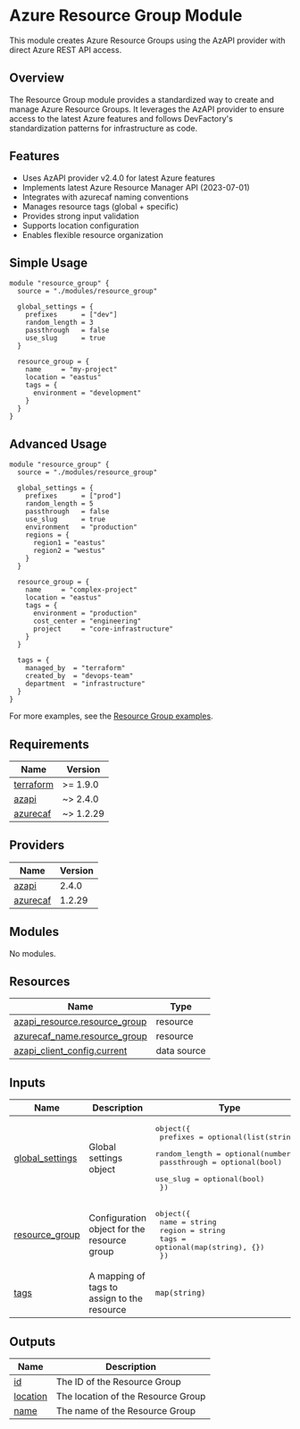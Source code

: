 # Azure Resource Group Module

This module creates Azure Resource Groups using the AzAPI provider with direct Azure REST API access.

## Overview

The Resource Group module provides a standardized way to create and manage Azure Resource Groups. It leverages the AzAPI provider to ensure access to the latest Azure features and follows DevFactory's standardization patterns for infrastructure as code.

## Features

- Uses AzAPI provider v2.4.0 for latest Azure features
- Implements latest Azure Resource Manager API (2023-07-01)
- Integrates with azurecaf naming conventions
- Manages resource tags (global + specific)
- Provides strong input validation
- Supports location configuration
- Enables flexible resource organization

## Simple Usage

```hcl
module "resource_group" {
  source = "./modules/resource_group"

  global_settings = {
    prefixes      = ["dev"]
    random_length = 3
    passthrough   = false
    use_slug      = true
  }

  resource_group = {
    name     = "my-project"
    location = "eastus"
    tags = {
      environment = "development"
    }
  }
}
```

## Advanced Usage

```hcl
module "resource_group" {
  source = "./modules/resource_group"

  global_settings = {
    prefixes      = ["prod"]
    random_length = 5
    passthrough   = false
    use_slug      = true
    environment   = "production"
    regions = {
      region1 = "eastus"
      region2 = "westus"
    }
  }

  resource_group = {
    name     = "complex-project"
    location = "eastus"
    tags = {
      environment = "production"
      cost_center = "engineering"
      project     = "core-infrastructure"
    }
  }

  tags = {
    managed_by  = "terraform"
    created_by  = "devops-team"
    department  = "infrastructure"
  }
}
```

For more examples, see the [Resource Group examples](../../../examples/resource_group/).

<!-- BEGIN_TF_DOCS -->
## Requirements

| Name | Version |
|------|---------|
| <a name="requirement_terraform"></a> [terraform](#requirement\_terraform) | >= 1.9.0 |
| <a name="requirement_azapi"></a> [azapi](#requirement\_azapi) | ~> 2.4.0 |
| <a name="requirement_azurecaf"></a> [azurecaf](#requirement\_azurecaf) | ~> 1.2.29 |

## Providers

| Name | Version |
|------|---------|
| <a name="provider_azapi"></a> [azapi](#provider\_azapi) | 2.4.0 |
| <a name="provider_azurecaf"></a> [azurecaf](#provider\_azurecaf) | 1.2.29 |

## Modules

No modules.

## Resources

| Name | Type |
|------|------|
| [azapi_resource.resource_group](https://registry.terraform.io/providers/Azure/azapi/latest/docs/resources/resource) | resource |
| [azurecaf_name.resource_group](https://registry.terraform.io/providers/aztfmod/azurecaf/latest/docs/resources/name) | resource |
| [azapi_client_config.current](https://registry.terraform.io/providers/Azure/azapi/latest/docs/data-sources/client_config) | data source |

## Inputs

| Name | Description | Type | Default | Required |
|------|-------------|------|---------|:--------:|
| <a name="input_global_settings"></a> [global\_settings](#input\_global\_settings) | Global settings object | <pre>object({<br/>    prefixes      = optional(list(string))<br/>    random_length = optional(number)<br/>    passthrough   = optional(bool)<br/>    use_slug      = optional(bool)<br/>  })</pre> | n/a | yes |
| <a name="input_resource_group"></a> [resource\_group](#input\_resource\_group) | Configuration object for the resource group | <pre>object({<br/>    name   = string<br/>    region = string<br/>    tags   = optional(map(string), {})<br/>  })</pre> | n/a | yes |
| <a name="input_tags"></a> [tags](#input\_tags) | A mapping of tags to assign to the resource | `map(string)` | `{}` | no |

## Outputs

| Name | Description |
|------|-------------|
| <a name="output_id"></a> [id](#output\_id) | The ID of the Resource Group |
| <a name="output_location"></a> [location](#output\_location) | The location of the Resource Group |
| <a name="output_name"></a> [name](#output\_name) | The name of the Resource Group |
<!-- END_TF_DOCS -->
